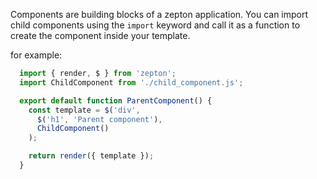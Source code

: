 Components are building blocks of a zepton application. You can import child components using the
`import` keyword and call it as a function to create the component inside your template.

for example:

```javascript
  import { render, $ } from 'zepton';
  import ChildComponent from './child_component.js';

  export default function ParentComponent() {
    const template = $('div',
      $('h1', 'Parent component'),
      ChildComponent()
    );

    return render({ template });
  }
```
